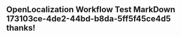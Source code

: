 <properties
ms.topic="hero-topic"
ms.test1="hero-topic"
ms.test2="test"/>

## OpenLocalization Workflow Test MarkDown 173103ce-4de2-44bd-b8da-5ff5f45ce4d5 thanks!
